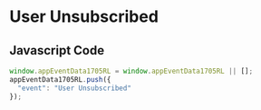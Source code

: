 # User Unsubscribed

## Javascript Code
```js
window.appEventData1705RL = window.appEventData1705RL || [];
appEventData1705RL.push({
  "event": "User Unsubscribed"
});
```




